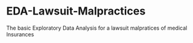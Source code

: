 # EDA-Lawsuit-Malpractices
The basic Exploratory Data Analysis for a lawsuit malpratices of medical Insurances
